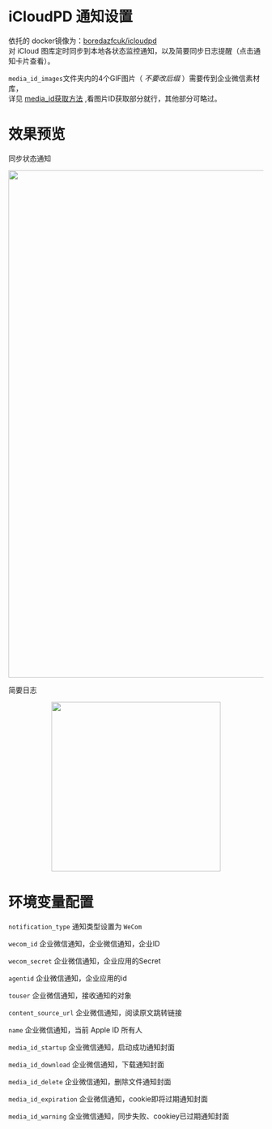 # iCloudPD 通知设置
依托的 docker镜像为：[boredazfcuk/icloudpd](https://hub.docker.com/r/boredazfcuk/icloudpd)   
对 iCloud 图库定时同步到本地各状态监控通知，以及简要同步日志提醒（点击通知卡片查看）。  

`media_id_images`文件夹内的4个GIF图片（ _不要改后缀_ ）需要传到企业微信素材库，  
详见 [media_id获取方法](https://note.youdao.com/ynoteshare/index.html?id=351e08a72378206f9dd64d2281e9b83b&type=note&_time=1663295003299) ,看图片ID获取部分就行，其他部分可略过。
# 效果预览
同步状态通知
<div align=center><img src="https://user-images.githubusercontent.com/68833595/192769304-c433d861-2bca-4873-b075-3176e71f3108.png" width="1000" /></div>

简要日志  
<div align=center><img src="https://user-images.githubusercontent.com/68833595/192768687-d5ad10fc-3382-4a0d-86ff-77f820804fc5.png" width="334" /></div>

# 环境变量配置
`notification_type` 通知类型设置为 `WeCom`

`wecom_id` 企业微信通知，企业微信通知，企业ID 

`wecom_secret` 企业微信通知，企业应用的Secret 

`agentid` 企业微信通知，企业应用的id

`touser` 企业微信通知，接收通知的对象

`content_source_url` 企业微信通知，阅读原文跳转链接

`name` 企业微信通知，当前 Apple ID 所有人

`media_id_startup` 企业微信通知，启动成功通知封面

`media_id_download` 企业微信通知，下载通知封面

`media_id_delete` 企业微信通知，删除文件通知封面

`media_id_expiration` 企业微信通知，cookie即将过期通知封面

`media_id_warning` 企业微信通知，同步失败、cookiey已过期通知封面
